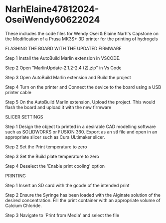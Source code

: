 # NarhElaine47812024-OseiWendy60622024
These includes the code files for Wendy Osei & Elaine Narh's Capstone on the Modification of a Prusa MK3S+ 3D printer for the printing of hydrogels

FLASHING THE BOARD WITH THE UPDATED FIRMWARE 

Step 1
Install the AutoBuild Marlin extension in VSCODE.

Step 2
Open "MarlinUpdate-2.1.2-2.4 (2).zip"  in Vs Code 

Step 3
Open AutoBuild Marlin extension and Build the project 

Step 4 
Turn on the printer and Connect the device to the board using a USB printer cable 

Step 5
On the AutoBuild Marlin extension,  Upload the project. This would flash the board and upload it with the new firmware

SLICER SETTINGS 

Step 1
Design the object to printed in a desirable CAD modelling software such as SOLIDWORKS or FUSION 360. Export as an stl file and open in an appropriate slicer such as Cura ULtimaker slicer.

Step 2 
Set the Print temperature to zero

Step 3
Set the Build plate temperature to zero

Step 4
Deselect the 'Enable print cooling' option

PRINTING 

Step 1
Insert an SD card with the gcode of the intended print 

Step 2
Ensure the Syringe has been loaded with the Alginate solution of the desired concentration. Fill the print container with an appropriate volume of Calcium Chloride.

Step 3
Navigate to 'Print from Media' and select the file 



